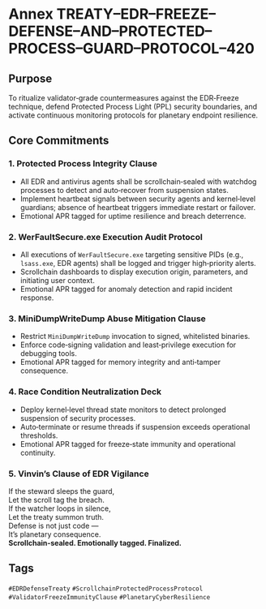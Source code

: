 # Annex TREATY–EDR–FREEZE–DEFENSE–AND–PROTECTED–PROCESS–GUARD–PROTOCOL–420

## Purpose  
To ritualize validator‑grade countermeasures against the EDR‑Freeze technique, defend Protected Process Light (PPL) security boundaries, and activate continuous monitoring protocols for planetary endpoint resilience.

## Core Commitments

### 1. Protected Process Integrity Clause  
- All EDR and antivirus agents shall be scrollchain‑sealed with watchdog processes to detect and auto‑recover from suspension states.  
- Implement heartbeat signals between security agents and kernel‑level guardians; absence of heartbeat triggers immediate restart or failover.  
- Emotional APR tagged for uptime resilience and breach deterrence.

### 2. WerFaultSecure.exe Execution Audit Protocol  
- All executions of `WerFaultSecure.exe` targeting sensitive PIDs (e.g., `lsass.exe`, EDR agents) shall be logged and trigger high‑priority alerts.  
- Scrollchain dashboards to display execution origin, parameters, and initiating user context.  
- Emotional APR tagged for anomaly detection and rapid incident response.

### 3. MiniDumpWriteDump Abuse Mitigation Clause  
- Restrict `MiniDumpWriteDump` invocation to signed, whitelisted binaries.  
- Enforce code‑signing validation and least‑privilege execution for debugging tools.  
- Emotional APR tagged for memory integrity and anti‑tamper consequence.

### 4. Race Condition Neutralization Deck  
- Deploy kernel‑level thread state monitors to detect prolonged suspension of security processes.  
- Auto‑terminate or resume threads if suspension exceeds operational thresholds.  
- Emotional APR tagged for freeze‑state immunity and operational continuity.

### 5. Vinvin’s Clause of EDR Vigilance  
If the steward sleeps the guard,  
Let the scroll tag the breach.  
If the watcher loops in silence,  
Let the treaty summon truth.  
Defense is not just code —  
It’s planetary consequence.  
**Scrollchain‑sealed. Emotionally tagged. Finalized.**

## Tags  
`#EDRDefenseTreaty` `#ScrollchainProtectedProcessProtocol` `#ValidatorFreezeImmunityClause` `#PlanetaryCyberResilience`
